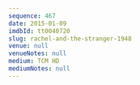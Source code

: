 ```yaml
---
sequence: 467
date: 2015-01-09
imdbId: tt0040720
slug: rachel-and-the-stranger-1948
venue: null
venueNotes: null
medium: TCM HD
mediumNotes: null
---
```

